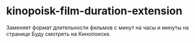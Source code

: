 # kinopoisk-film-duration-extension
Заменяет формат длительности фильмов с минут на часы и минуты на странице Буду смотреть на Кинопоиске.
